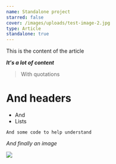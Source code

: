 ```yaml
---
name: Standalone project
starred: false
cover: /images/uploads/test-image-2.jpg
type: Article
standalone: true
---
```

This is the content of the article

***It's a lot of content***

> With quotations

# And headers

* And
* Lists

`And some code to help understand`

*And finally an image*

![](/images/uploads/test-image-1.jpg)